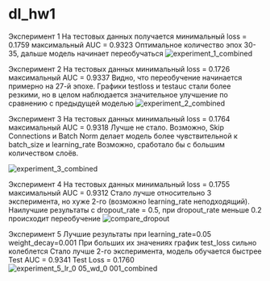 # dl_hw1

Эксперимент 1
На тестовых данных получается минимальный loss = 0.1759
максимальный AUC = 0.9323
Оптимальное количество эпох 30-35, дальше модель начинает переобучаться
![experiment_1_combined](https://github.com/user-attachments/assets/716aae0a-a206-4eba-8434-991d80bf2a92)


Эксперимент 2
На тестовых данных минимальный loss = 0.1726 максимальный AUC = 0.9337
Видно, что переобучение начинается примерно на 27-й эпохе. Графики testloss и testauc стали более резкими, но в целом наблюдается значительное улучшение по сравнению с предыдущей моделью
![experiment_2_combined](https://github.com/user-attachments/assets/54674ee0-dcc3-4cac-88ec-8ff476158a68)


Эксперимент 3
На тестовых данных минимальный loss = 0.1764
максимальный AUC = 0.9318
Лучше не стало. Возможно, Skip Connections и Batch Norm делает модель более чувствительной к batch_size и learning_rate
Возможно, сработало бы с большим количеством слоёв.

![experiment_3_combined](https://github.com/user-attachments/assets/f4f81b79-d9e8-4867-9cc4-a35aac40a765)

Эксперимент 4
На тестовых данных минимальный loss = 0.1755
максимальный AUC = 0.9312
Стало лучше относительно 3 эксперимента, но хуже 2-го (возможно learning_rate неподходящий). Наилучшие результаты с dropout_rate = 0.5, при dropout_rate меньше 0.2 происходит переобучение
![compare_dropout](https://github.com/user-attachments/assets/9054261a-e755-40a1-9c88-af66b9fca975)



Эксперимент 5
Лучшие результаты при learning_rate=0.05 weight_decay=0.001
При больших их значениях график test_loss сильно колеблется
Стало лучше 2-го эксперимента, модель обучается быстрее
Test AUC = 0.9341
Test Loss = 0.1760
![experiment_5_lr_0 05_wd_0 001_combined](https://github.com/user-attachments/assets/782b868b-2b50-46b5-8518-f88c8c8d539d)
